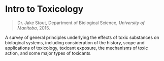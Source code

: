 
# Intro to Toxicology

> Dr. Jake Stout, Department of Biological Science, _University of Manitoba_, 2015.

A survey of general principles underlying the effects of toxic substances on biological systems, including consideration of the history, scope and applications of toxicology, toxicant exposure, the mechanisms of toxic action, and some major types of toxicants.

